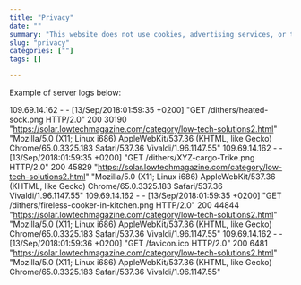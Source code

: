 ```yaml
---
title: "Privacy"
date: ""
summary: "This website does not use cookies, advertising services, or tracking codes. We collect server logs to understand traffic on the server. This information is viewed only by us and is not used to make user profiles."
slug: "privacy"
categories: [""]
tags: []

---
```


Example of server logs below:

109.69.14.162 - - [13/Sep/2018:01:59:35 +0200] "GET
/dithers/heated-sock.png HTTP/2.0" 200 30190
"https://solar.lowtechmagazine.com/category/low-tech-solutions2.html"
"Mozilla/5.0 (X11; Linux i686) AppleWebKit/537.36 (KHTML, like Gecko)
Chrome/65.0.3325.183 Safari/537.36 Vivaldi/1.96.1147.55"
109.69.14.162 - - [13/Sep/2018:01:59:35 +0200] "GET
/dithers/XYZ-cargo-Trike.png HTTP/2.0" 200 45829
"https://solar.lowtechmagazine.com/category/low-tech-solutions2.html"
"Mozilla/5.0 (X11; Linux i686) AppleWebKit/537.36 (KHTML, like Gecko)
Chrome/65.0.3325.183 Safari/537.36 Vivaldi/1.96.1147.55"
109.69.14.162 - - [13/Sep/2018:01:59:35 +0200] "GET
/dithers/fireless-cooker-in-kitchen.png HTTP/2.0" 200 44844
"https://solar.lowtechmagazine.com/category/low-tech-solutions2.html"
"Mozilla/5.0 (X11; Linux i686) AppleWebKit/537.36 (KHTML, like Gecko)
Chrome/65.0.3325.183 Safari/537.36 Vivaldi/1.96.1147.55"
109.69.14.162 - - [13/Sep/2018:01:59:36 +0200] "GET /favicon.ico
HTTP/2.0" 200 6481
"https://solar.lowtechmagazine.com/category/low-tech-solutions2.html"
"Mozilla/5.0 (X11; Linux i686) AppleWebKit/537.36 (KHTML, like Gecko)
Chrome/65.0.3325.183 Safari/537.36 Vivaldi/1.96.1147.55"
